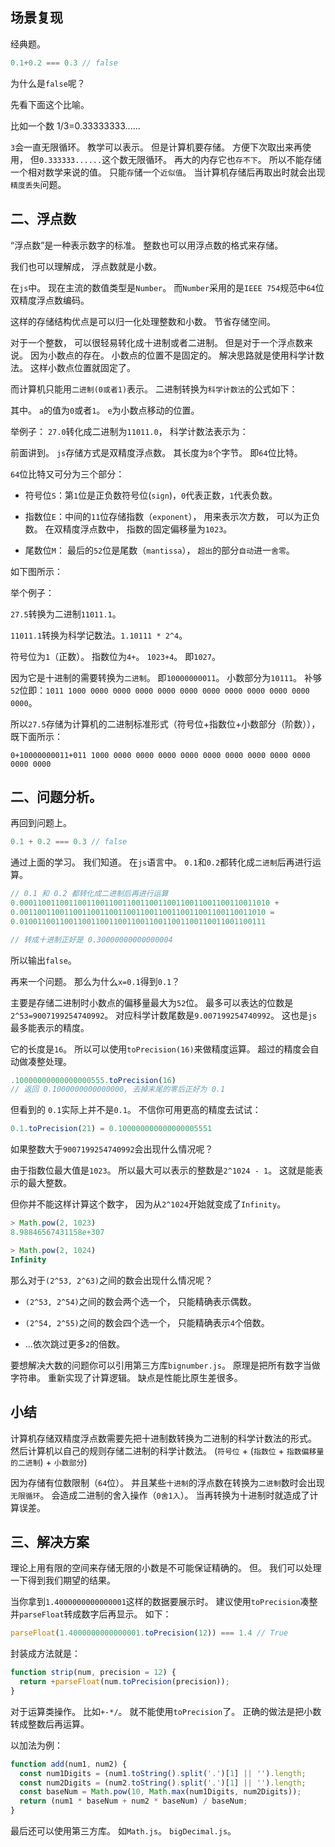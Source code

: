 ## 场景复现

经典题。
```js
0.1+0.2 === 0.3 // false
```
为什么是`false`呢？

先看下面这个比喻。

比如一个数 1/3=0.33333333......

`3`会一直无限循环。
教学可以表示。
但是计算机要存储。
方便下次取出来再使用，
但`0.333333......`这个数无限循环。
再大的内存它也`存不下`。
所以不能存储一个相对数学来说的值。
只能`存`储一个`近似值`。
当计算机存储后再取出时就会出现`精度丢失`问题。

## 二、浮点数

“浮点数”是一种表示数字的标准。
整数也可以用浮点数的格式来存储。

我们也可以理解成，
浮点数就是小数。

在`js`中。
现在主流的数值类型是`Number`。
而`Number`采用的是`IEEE 754`规范中`64`位双精度浮点数编码。

这样的存储结构优点是可以归一化处理整数和小数。
节省存储空间。

对于一个整数，
可以很轻易转化成十进制或者二进制。
但是对于一个浮点数来说。
因为小数点的存在。
小数点的位置不是固定的。
解决思路就是使用科学计数法。
这样小数点位置就固定了。

而计算机只能用`二进制(0或者1)`表示。
二进制转换为`科学计数法`的公式如下：

其中。
`a`的值为`0`或者`1`。
`e`为小数点移动的位置。

举例子：
`27.0`转化成二进制为`11011.0`，
科学计数法表示为：

前面讲到。
`js`存储方式是双精度浮点数。
其长度为`8`个字节。
即`64`位比特。

`64`位比特又可分为三个部分：

- 符号位`S`：第`1`位是正负数符号位(`sign`)，`0`代表正数，`1`代表负数。

- 指数位`E`：中间的`11`位存储指数（`exponent`），
用来表示次方数，
可以为正负数。
在双精度浮点数中，
指数的固定偏移量为`1023`。

- 尾数位`M`：
最后的`52`位是尾数（`mantissa`），
`超出`的部分`自动`进一`舍零`。

如下图所示：

举个例子：

`27.5`转换为二进制`11011.1`。

`11011.1`转换为科学记数法。`1.10111 * 2^4`。

符号位为`1`（正数）。
指数位为`4+`。
`1023+4`。
即`1027`。

因为它是十进制的需要转换为`二进制`。
即`10000000011`。
小数部分为`10111`。
补够`52`位即：`1011 1000 0000 0000 0000 0000 0000 0000 0000 0000 0000 0000 0000`。

所以`27.5`存储为计算机的二进制标准形式（符号位+指数位+小数部分（阶数）），
既下面所示：
```
0+10000000011+011 1000 0000 0000 0000 0000 0000 0000 0000 0000 0000 0000 0000
```

## 二、问题分析。

再回到问题上。
```js
0.1 + 0.2 === 0.3 // false
```
通过上面的学习。
我们知道。
在`js`语言中。
`0.1`和`0.2`都转化成`二进制`后再进行运算。

```js
// 0.1 和 0.2 都转化成二进制后再进行运算
0.00011001100110011001100110011001100110011001100110011010 +
0.0011001100110011001100110011001100110011001100110011010 =
0.0100110011001100110011001100110011001100110011001100111

// 转成十进制正好是 0.30000000000000004
```
所以输出`false`。

再来一个问题。
那么为什么`x=0.1`得到`0.1`？

主要是存储二进制时小数点的偏移量最大为`52`位。
最多可以表达的位数是`2^53=9007199254740992`。
对应科学计数尾数是`9.007199254740992`。
这也是`js`最多能表示的精度。

它的长度是`16`。
所以可以使用`toPrecision(16)`来做精度运算。
超过的精度会自动做凑整处理。
```js
.10000000000000000555.toPrecision(16)
// 返回 0.1000000000000000, 去掉末尾的零后正好为 0.1
```

但看到的 `0.1`实际上并不是`0.1`。
不信你可用更高的精度去试试：
```js
0.1.toPrecision(21) = 0.100000000000000005551
```
如果整数大于`9007199254740992`会出现什么情况呢？

由于指数位最大值是`1023`。
所以最大可以表示的整数是`2^1024 - 1`。
这就是能表示的最大整数。

但你并不能这样计算这个数字，
因为从`2^1024`开始就变成了`Infinity`。
```js
> Math.pow(2, 1023)
8.98846567431158e+307

> Math.pow(2, 1024)
Infinity
```
那么对于`(2^53, 2^63)`之间的数会出现什么情况呢？

- `(2^53, 2^54)`之间的数会两个选一个，
只能精确表示偶数。

- `(2^54, 2^55)`之间的数会四个选一个，
只能精确表示`4`个倍数。

- ...依次跳过更多`2`的倍数。

要想解决大数的问题你可以引用第三方库`bignumber.js`。
原理是把所有数字当做字符串。
重新实现了计算逻辑。
缺点是性能比原生差很多。

## 小结

计算机存储双精度浮点数需要先把十进制数转换为二进制的科学计数法的形式。
然后计算机以自己的规则存储二进制的科学计数法。
(`符号位` + (`指数位` + `指数偏移量的二进制`) + `小数部分`)

因为存储有位数限制（`64`位）。
并且某些`十进制`的浮点数在转换为`二进制`数时会出现`无限循环`。
会造成二进制的舍入操作（`0舍1入`）。
当再转换为十进制时就造成了计算误差。

## 三、解决方案

理论上用有限的空间来存储无限的小数是不可能保证精确的。
但。
我们可以处理一下得到我们期望的结果。

当你拿到`1.4000000000000001`这样的数据要展示时。
建议使用`toPrecision`凑整并`parseFloat`转成数字后再显示。
如下：
```js
parseFloat(1.4000000000000001.toPrecision(12)) === 1.4 // True
```
封装成方法就是：
```js
function strip(num, precision = 12) {
  return +parseFloat(num.toPrecision(precision));
}
```

对于运算类操作。
比如`+-*/`。
就不能使用`toPrecision`了。
正确的做法是把小数转成整数后再运算。

以加法为例：
```js
function add(num1, num2) {
  const num1Digits = (num1.toString().split('.')[1] || '').length;
  const num2Digits = (num2.toString().split('.')[1] || '').length;
  const baseNum = Math.pow(10, Math.max(num1Digits, num2Digits));
  return (num1 * baseNum + num2 * baseNum) / baseNum;
}
```

最后还可以使用第三方库。
如`Math.js`。
`bigDecimal.js`。